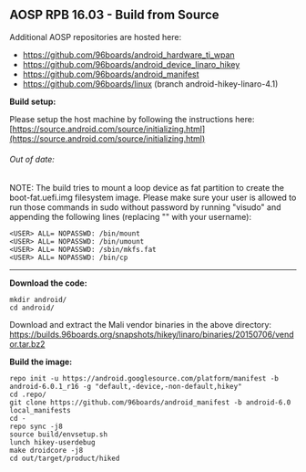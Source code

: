 ## AOSP RPB 16.03 - Build from Source

Additional AOSP repositories are hosted here:
- https://github.com/96boards/android_hardware_ti_wpan
- https://github.com/96boards/android_device_linaro_hikey
- https://github.com/96boards/android_manifest
- https://github.com/96boards/linux (branch android-hikey-linaro-4.1)

**Build setup:**

Please setup the host machine by following the instructions here: [https://source.android.com/source/initializing.html](https://source.android.com/source/initializing.html)

###### Out of date:
NOTE: The build tries to mount a loop device as fat partition to create the boot-fat.uefi.img filesystem image. Please make sure your user is allowed to run those commands in sudo without password by running "visudo" and appending the following lines (replacing "<USER>" with your username):

```shell
<USER> ALL= NOPASSWD: /bin/mount
<USER> ALL= NOPASSWD: /bin/umount
<USER> ALL= NOPASSWD: /sbin/mkfs.fat
<USER> ALL= NOPASSWD: /bin/cp
```

***

**Download the code:**

```shell
mkdir android/
cd android/
```

Download and extract the Mali vendor binaries in the above directory: https://builds.96boards.org/snapshots/hikey/linaro/binaries/20150706/vendor.tar.bz2

**Build the image:**

```shell
repo init -u https://android.googlesource.com/platform/manifest -b android-6.0.1_r16 -g "default,-device,-non-default,hikey"
cd .repo/
git clone https://github.com/96boards/android_manifest -b android-6.0 local_manifests
cd -
repo sync -j8
source build/envsetup.sh
lunch hikey-userdebug
make droidcore -j8
cd out/target/product/hiked
```
